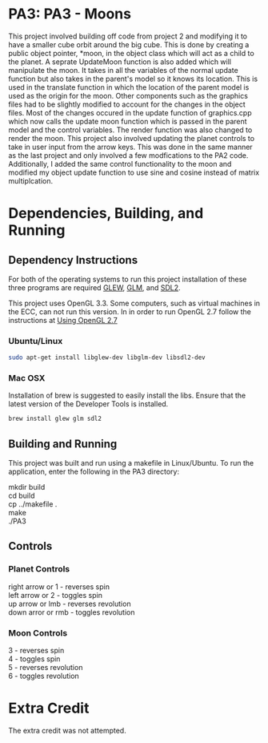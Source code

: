 # PA3: PA3 - Moons

This project involved building off code from project 2 and modifying it to have a smaller cube orbit around the big cube. This is done by creating a public object pointer, *moon, in the object class which will act as a child to the planet. A seprate UpdateMoon function is also added which will manipulate the moon. It takes in all the variables of the normal update function but also takes in the parent's model so it knows its location. This is used in the translate function in which the location of the parent model is used as the origin for the moon. Other components such as the graphics files had to be slightly modified to account for the changes in the object files. Most of the changes occured in the update function of graphics.cpp which now calls the update moon function which is passed in the parent model and the control variables. The render function was also changed to render the moon. This project also involved updating the planet controls to take in user input from the arrow keys. This was done in the same manner as the last project and only involved a few modfications to the PA2 code. Additionally, I added the same control functionality to the moon and modified my object update function to use sine and cosine instead of matrix multiplcation.

# Dependencies, Building, and Running

## Dependency Instructions
For both of the operating systems to run this project installation of these three programs are required [GLEW](http://glew.sourceforge.net/), [GLM](http://glm.g-truc.net/0.9.7/index.html), and [SDL2](https://wiki.libsdl.org/Tutorials).

This project uses OpenGL 3.3. Some computers, such as virtual machines in the ECC, can not run this version. In in order to run OpenGL 2.7 follow the instructions at [Using OpenGL 2.7](https://github.com/HPC-Vis/computer-graphics/wiki/Using-OpenGL-2.7)

### Ubuntu/Linux
```bash
sudo apt-get install libglew-dev libglm-dev libsdl2-dev
```

### Mac OSX
Installation of brew is suggested to easily install the libs. Ensure that the latest version of the Developer Tools is installed.
```bash
brew install glew glm sdl2
```

## Building and Running
This project was built and run using a makefile in Linux/Ubuntu. To run the application, enter the following in the PA3 directory:

mkdir build  
cd build  
cp ../makefile .  
make  
./PA3

## Controls

### Planet Controls
right arrow or 1 - reverses spin  
left arrow or 2 - toggles spin  
up arrow or lmb - reverses revolution  
down arror or rmb - toggles revolution  

### Moon Controls
3 - reverses spin  
4 - toggles spin  
5 - reverses revolution  
6 - toggles revolution  

# Extra Credit
The extra credit was not attempted.
